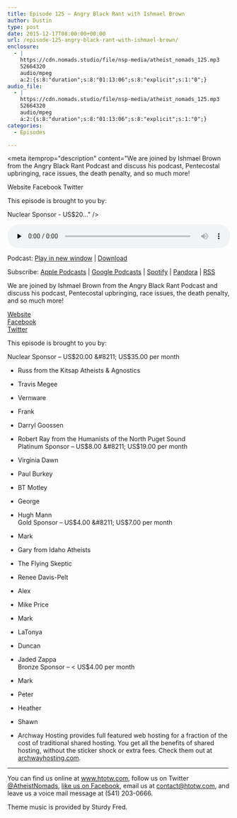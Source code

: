 ```yaml
---
title: Episode 125 – Angry Black Rant with Ishmael Brown
author: Dustin
type: post
date: 2015-12-17T08:00:00+00:00
url: /episode-125-angry-black-rant-with-ishmael-brown/
enclosure:
  - |
    https://cdn.nomads.studio/file/nsp-media/atheist_nomads_125.mp3
    52664320
    audio/mpeg
    a:2:{s:8:"duration";s:8:"01:13:06";s:8:"explicit";s:1:"0";}
audio_file:
  - |
    https://cdn.nomads.studio/file/nsp-media/atheist_nomads_125.mp3
    52664320
    audio/mpeg
    a:2:{s:8:"duration";s:8:"01:13:06";s:8:"explicit";s:1:"0";}
categories:
  - Episodes

---
```

<div itemscope itemtype="http://schema.org/AudioObject">
  <meta itemprop="name" content="Episode 125 &#8211; Angry Black Rant with Ishmael Brown" />
  
  <meta itemprop="uploadDate" content="2015-12-17T01:00:00-07:00" />
  
  <meta itemprop="encodingFormat" content="audio/mpeg" />
  
  <meta itemprop="duration" content="PT1H13M06S" />
  
  <meta itemprop="description" content="We are joined by Ishmael Brown from the Angry Black Rant Podcast and discuss his podcast, Pentecostal upbringing, race issues, the death penalty, and so much more!

Website
Facebook
Twitter

This episode is brought to you by:

Nuclear Sponsor - US$20..." />
  
  <meta itemprop="contentUrl" content="https://dts.podtrac.com/redirect.mp3/cdn.nomads.studio/file/nsp-media/atheist_nomads_125.mp3" />
  
  <meta itemprop="contentSize" content="50.2" />
  </p> 
  
  <div class="powerpress_player" id="powerpress_player_8382">
    <audio class="wp-audio-shortcode" id="audio-5111-126" preload="none" style="width: 100%;" controls="controls"><source type="audio/mpeg" src="https://dts.podtrac.com/redirect.mp3/cdn.nomads.studio/file/nsp-media/atheist_nomads_125.mp3?_=126" /><a href="https://dts.podtrac.com/redirect.mp3/cdn.nomads.studio/file/nsp-media/atheist_nomads_125.mp3">https://dts.podtrac.com/redirect.mp3/cdn.nomads.studio/file/nsp-media/atheist_nomads_125.mp3</a></audio>
  </div>
</div>

<p class="powerpress_links powerpress_links_mp3">
  Podcast: <a href="https://dts.podtrac.com/redirect.mp3/cdn.nomads.studio/file/nsp-media/atheist_nomads_125.mp3" class="powerpress_link_pinw" target="_blank" title="Play in new window" onclick="return powerpress_pinw('https://htotw.com/?powerpress_pinw=5111-podcast');" rel="nofollow">Play in new window</a> | <a href="https://dts.podtrac.com/redirect.mp3/cdn.nomads.studio/file/nsp-media/atheist_nomads_125.mp3" class="powerpress_link_d" title="Download" rel="nofollow" download="atheist_nomads_125.mp3">Download</a>
</p>

<p class="powerpress_links powerpress_subscribe_links">
  Subscribe: <a href="https://podcasts.apple.com/us/podcast/humanists-take-on-the-world/id530050098?mt=2&ls=1" class="powerpress_link_subscribe powerpress_link_subscribe_itunes" target="_blank" title="Subscribe on Apple Podcasts" rel="nofollow">Apple Podcasts</a> | <a href="https://www.google.com/podcasts?feed=aHR0cDovL2F0aGVpc3Rub21hZHMubGlic3luLmNvbS9yc3M%3D" class="powerpress_link_subscribe powerpress_link_subscribe_googleplay" target="_blank" title="Subscribe on Google Podcasts" rel="nofollow">Google Podcasts</a> | <a href="https://open.spotify.com/show/3LzK2xZGike6Tc1GEMtMbr?si=LieN9SNuTpq96smuaUsH8A" class="powerpress_link_subscribe powerpress_link_subscribe_spotify" target="_blank" title="Subscribe on Spotify" rel="nofollow">Spotify</a> | <a href="https://www.pandora.com/podcast/atheist-nomads/PC:10122?corr=62071012&part=ug" class="powerpress_link_subscribe powerpress_link_subscribe_pandora" target="_blank" title="Subscribe on Pandora" rel="nofollow">Pandora</a> | <a href="https://htotw.com/feed/podcast/" class="powerpress_link_subscribe powerpress_link_subscribe_rss" target="_blank" title="Subscribe via RSS" rel="nofollow">RSS</a>
</p>

We are joined by Ishmael Brown from the Angry Black Rant Podcast and discuss his podcast, Pentecostal upbringing, race issues, the death penalty, and so much more!

<a href="http://angryblackrant.com/" target="_blank" rel="noopener">Website</a>  
<a href="https://www.facebook.com/AngryBlackRant/" target="_blank" rel="noopener">Facebook</a>  
<a href="https://twitter.com/angryblackrant" target="_blank" rel="noopener">Twitter</a>

This episode is brought to you by:

Nuclear Sponsor &#8211; US$20.00 &#8211; US$35.00 per month  
* Russ from the Kitsap Atheists & Agnostics  
* Travis Megee  
* Vernware  
* Frank  
* Darryl Goossen  
* Robert Ray from the Humanists of the North Puget Sound  
Platinum Sponsor &#8211; US$8.00 &#8211; US$19.00 per month  
* Virginia Dawn  
* Paul Burkey  
* BT Motley  
* George  
* Hugh Mann  
Gold Sponsor &#8211; US$4.00 &#8211; US$7.00 per month  
* Mark  
* Gary from Idaho Atheists  
* The Flying Skeptic  
* Renee Davis-Pelt  
* Alex  
* Mike Price  
* Mark  
* LaTonya  
* Duncan  
* Jaded Zappa  
Bronze Sponsor &#8211; < US$4.00 per month  
* Mark  
* Peter  
* Heather  
* Shawn

* Archway Hosting provides full featured web hosting for a fraction of the cost of traditional shared hosting. You get all the benefits of shared hosting, without the sticker shock or extra fees. Check them out at <a href="http://archwayhosting.com/" target="_blank" rel="noopener">archwayhosting.com</a>.

<hr width="500" />

You can find us online at <a href="https://www.htotw.com/" target="_blank" rel="noopener">www.htotw.com</a>, follow us on Twitter <a href="https://twitter.com/AtheistNomads" target="_blank" rel="noopener">@AtheistNomads</a>, <a href="https://htotw.com/facebook" target="_blank" rel="noopener">like us on Facebook</a>, email us at <contact@htotw.com>, and leave us a voice mail message at (541) 203-0666.

Theme music is provided by Sturdy Fred.